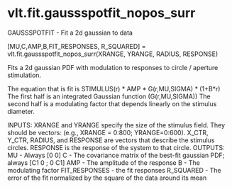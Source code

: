 # vlt.fit.gaussspotfit_nopos_surr

  GAUSSSPOTFIT - Fit a 2d gaussian to data
 
   [MU,C,AMP,B,FIT_RESPONSES, R_SQUARED] = vlt.fit.gaussspotfit_nopos_surr(XRANGE, YRANGE, RADIUS, RESPONSE)
 
   Fits a 2d gaussian PDF with modulation to responses to circle / aperture stimulation.
 
   The equation that is fit is STIMULUS(r) * AMP * G(r,MU,SIGMA) * (1+B*r)
   The first half is an integrated Gaussian function (G(r,MU,SIGMA))
   The second half is a modulating factor that depends linearly on the stimulus
   diameter.
   
 
   INPUTS:
     XRANGE and YRANGE specify the size of the stimulus field. They should be vectors:
     (e.g., XRANGE = 0:800; YRANGE=0:600).
     X_CTR, Y_CTR, RADIUS, and RESPONSE are vectors that describe the stimulus circles.
     RESPONSE is the response of the system to that circle.
   OUTPUTS:
     MU - Always [0 0]
     C  - The covariance matrix of the best-fit gaussian PDF; always [C1 0 ; 0 C1]
     AMP - The amplitude of the response 
     B - The modulating factor
     FIT_RESPONSES - the fit responses
     R_SQUARED - The error of the fit normalized by the square of the data around its mean
